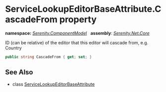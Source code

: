 # ServiceLookupEditorBaseAttribute.CascadeFrom property
**namespace:** *[Serenity.ComponentModel](../../README.md#serenity.componentmodel-namespace)*   **assembly**: *[Serenity.Net.Core](../../README.md)*

ID (can be relative) of the editor that this editor will cascade from, e.g. Country

```csharp
public string CascadeFrom { get; set; }
```

## See Also

* class [ServiceLookupEditorBaseAttribute](../ServiceLookupEditorBaseAttribute.md)